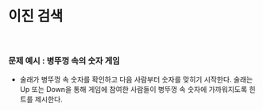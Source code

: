 # 이진 검색

​                     

 ### 문제 예시 : 병뚜껑 속의 숫자 게임

* 술래가 병뚜껑 속 숫자를 확인하고 다음 사람부터 숫자를 맞히기 시작한다. 술래는 Up 또는 Down을 통해 게임에 참여한 사람들이 병뚜껑 속 숫자에 가까워지도록 힌트를 제시한다.